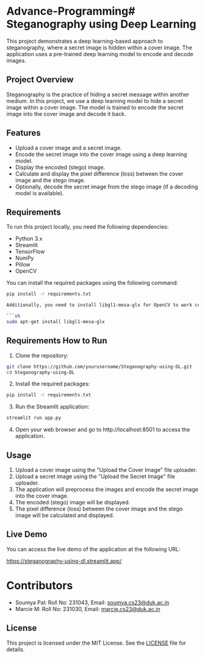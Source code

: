 # Advance-Programming# Steganography using Deep Learning

This project demonstrates a deep learning-based approach to steganography, where a secret image is hidden within a cover image. The application uses a pre-trained deep learning model to encode and decode images.

## Project Overview

Steganography is the practice of hiding a secret message within another medium. In this project, we use a deep learning model to hide a secret image within a cover image. The model is trained to encode the secret image into the cover image and decode it back.

## Features

- Upload a cover image and a secret image.
- Encode the secret image into the cover image using a deep learning model.
- Display the encoded (stego) image.
- Calculate and display the pixel difference (loss) between the cover image and the stego image.
- Optionally, decode the secret image from the stego image (if a decoding model is available).

## Requirements

To run this project locally, you need the following dependencies:

- Python 3.x
- Streamlit
- TensorFlow
- NumPy
- Pillow
- OpenCV

You can install the required packages using the following command:

```sh
pip install -r requirements.txt

Additionally, you need to install libgl1-mesa-glx for OpenCV to work correctly. You can install it using the following command:

```sh
sudo apt-get install libgl1-mesa-glx
```
## Requirements How to Run

1. Clone the repository:

```sh
git clone https://github.com/yourusername/Steganography-using-DL.git
cd Steganography-using-DL
```
2. Install the required packages: 

```sh
pip install -r requirements.txt
```

3. Run the Streamlit application:

```sh
streamlit run app.py
```

4. Open your web browser and go to http://localhost:8501 to access the application.

## Usage

1. Upload a cover image using the "Upload the Cover Image" file uploader.
2. Upload a secret image using the "Upload the Secret Image" file uploader.
3. The application will preprocess the images and encode the secret image into the cover image.
4. The encoded (stego) image will be displayed.
5. The pixel difference (loss) between the cover image and the stego image will be calculated and displayed.

## Live Demo

You can access the live demo of the application at the following URL:

https://steganography-using-dl.streamlit.app/

# Contributors

- Soumya Pal: Roll No: 231043, Email: soumya.cs23@duk.ac.in
- Marcie M: Roll No: 231030, Email: marcie.cs23@duk.ac.in

## License

This project is licensed under the MIT License. See the [LICENSE](LICENSE) file for details.

